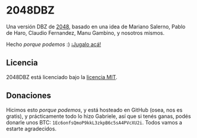 # 2048DBZ
Una versión DBZ de [2048](https://git.io/2048), basado en una idea de Mariano Salerno, Pablo de Haro, Claudio Fernandez, Manu Gambino, y nosotros mismos.

Hecho _porque podemos_ :) [¡Jugalo acá!](https://mgarciaisaia.github.io/2048dbz/)

## Licencia
2048DBZ está licenciado bajo la [licencia MIT](https://github.com/mgarciaisaia/2048dbz/blob/master/LICENSE.txt).

## Donaciones
Hicimos esto _porque podemos_, y está hosteado en GitHub (osea, nos es gratis), y prácticamente todo lo hizo Gabriele, así que si tenés ganas, podés donarle unos BTC: `1Ec6onfsQmoP9kkL3zkpB6c5sA4PVcXU2i`. Todos vamos a estarte agradecidos.
